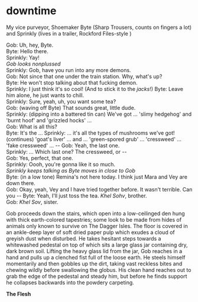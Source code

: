 # downtime

My vice purveyor, Shoemaker Byte (Sharp Trousers, counts on fingers a lot) and Sprinkly (lives in a trailer, Rockford Files-style )

Gob: Uh, hey, Byte.  
Byte: Hello there.  
Sprinkly: Yay!  
_Gob looks nonplussed_  
Sprinkly: Gob, have you run into any more demons.  
Gob: Not since that one under the train station. Why, what's up?  
Byte: He won't stop talking about that fucking demon.  
Sprinkly: I just think it's so cool! (And to stick it to the _jacks_!)
Byte: Leave him alone, he just wants to chill.  
Sprinkly: Sure, yeah, uh, you want some tea?  
Gob: (waving off Byte) That sounds great, little dude.  
Sprinkly: (dipping into a battered tin can) We've got ... 'slimy hedgehog' and 'burnt hoof' and 'grizzled hocks' ...  
Gob: What is all this?   
Byte: It's the ...
Sprinkly: ... it's all the types of mushrooms we've got! (continues) 'goat's liver' ... and ... 'green-spored grub' ... 'cressweed' ... 'fake cressweed' ... --
Gob: Yeah, the last one.  
Sprinkly:  ... Which last one? The cressweed, or --  
Gob: Yes, perfect, that one.  
Sprinkly: Oooh, you're gonna like it so much.  
_Sprinkly keeps talking as Byte moves in close to Gob_  
Byte: (in a low tone) Remina's not here today. I think just Mara and Vey are down there.  
Gob: Okay, yeah, Vey and I have tried together before. It wasn't terrible. Can you --
Byte: Yeah, I'll just toss the tea. _Khel Sohv_, brother.  
Gob: _Khel Sov_, sister.  

Gob proceeds down the stairs, which open into a low-ceilinged den hung with thick earth-colored tapestries; some look to be made from hides of animals only known to survive on The Dagger Isles. The floor is covered in an ankle-deep layer of soft dried paper pulp which exudes a cloud of greyish dust when disturbed. He takes hesitant steps towards a whitewashed pedestal on top of which sits a large glass jar containing dry, dark brown soil. Lifting the heavy glass lid from the jar, Gob reaches in a hand and pulls up a clenched fist full of the loose earth. He steels himself momentarily and then gobbles up the dirt, taking vast reckless bites and chewing wildly before swallowing the globus. His clean hand reaches out to grab the edge of the pedestal and steady him, but before he finds support he collapses backwards into the powdery carpeting.

**The Flesh**

